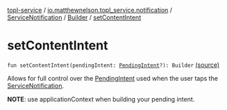 [topl-service](../../../index.md) / [io.matthewnelson.topl_service.notification](../../index.md) / [ServiceNotification](../index.md) / [Builder](index.md) / [setContentIntent](./set-content-intent.md)

# setContentIntent

`fun setContentIntent(pendingIntent: `[`PendingIntent`](https://developer.android.com/reference/android/app/PendingIntent.html)`?): Builder` [(source)](https://github.com/05nelsonm/TorOnionProxyLibrary-Android/blob/master/topl-service/src/main/java/io/matthewnelson/topl_service/notification/ServiceNotification.kt#L225)

Allows for full control over the [PendingIntent](https://developer.android.com/reference/android/app/PendingIntent.html) used when the user taps the
[ServiceNotification](../index.md).

**NOTE**: use applicationContext when building your pending intent.


